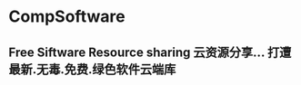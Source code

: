 # CompSoftware
Free Siftware Resource sharing
云资源分享...
打遭最新.无毒.免费.绿色软件云端库
-------------------------------------------------------------
